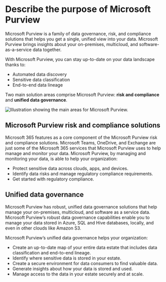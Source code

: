 # Describe the purpose of Microsoft Purview

Microsoft Purview is a family of data governance, risk, and compliance solutions that helps you get a single, unified view into your data. Microsoft Purview brings insights about your on-premises, multicloud, and software-as-a-service data together.

With Microsoft Purview, you can stay up-to-date on your data landscape thanks to:

- Automated data discovery
- Sensitive data classification
- End-to-end data lineage

Two main solution areas comprise Microsoft Purview: **risk and compliance** and **unified data governance**.

![Illustration showing the main areas for Microsoft Purview.](https://learn.microsoft.com/en-us/training/wwl-azure/describe-features-tools-azure-for-governance-compliance/media/purview-solution-areas-ceb1bedf-6bf29907.png)

## Microsoft Purview risk and compliance solutions  

Microsoft 365 features as a core component of the Microsoft Purview risk and compliance solutions. Microsoft Teams, OneDrive, and Exchange are just some of the Microsoft 365 services that Microsoft Purview uses to help manage and monitor your data. Microsoft Purview, by managing and monitoring your data, is able to help your organization:

- Protect sensitive data across clouds, apps, and devices.
- Identify data risks and manage regulatory compliance requirements.
- Get started with regulatory compliance.

## Unified data governance  

Microsoft Purview has robust, unified data governance solutions that help manage your on-premises, multicloud, and software as a service data. Microsoft Purview’s robust data governance capabilities enable you to manage your data stored in Azure, SQL and Hive databases, locally, and even in other clouds like Amazon S3.

Microsoft Purview’s unified data governance helps your organization:

- Create an up-to-date map of your entire data estate that includes data classification and end-to-end lineage.
- Identify where sensitive data is stored in your estate.
- Create a secure environment for data consumers to find valuable data.
- Generate insights about how your data is stored and used.
- Manage access to the data in your estate securely and at scale.